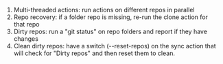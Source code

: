 1. Multi-threaded actions: run actions on different repos in parallel
2. Repo recovery: if a folder repo is missing, re-run the clone action for that repo
3. Dirty repos: run a "git status" on repo folders and report if they have changes
4. Clean dirty repos: have a switch (--reset-repos) on the sync action that will check for "Dirty repos" and then reset them to clean.

